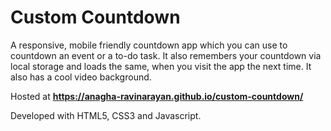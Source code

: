 # Custom Countdown

A responsive, mobile friendly countdown app which you can use to countdown an event or a to-do task. It also remembers your countdown via local storage and loads the same, when you visit the app the next time. It also has a cool video background.

Hosted at **https://anagha-ravinarayan.github.io/custom-countdown/**

Developed with HTML5, CSS3 and Javascript.
